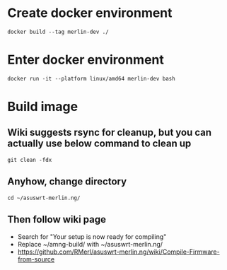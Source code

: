 # Create docker environment
```
docker build --tag merlin-dev ./
```

# Enter docker environment
```
docker run -it --platform linux/amd64 merlin-dev bash
```

# Build image
## Wiki suggests rsync for cleanup, but you can actually use below command to clean up
```
git clean -fdx
```

## Anyhow, change directory
```
cd ~/asuswrt-merlin.ng/
```

## Then follow wiki page
- Search for "Your setup is now ready for compiling"
- Replace ~/amng-build/ with ~/asuswrt-merlin.ng/
- https://github.com/RMerl/asuswrt-merlin.ng/wiki/Compile-Firmware-from-source

